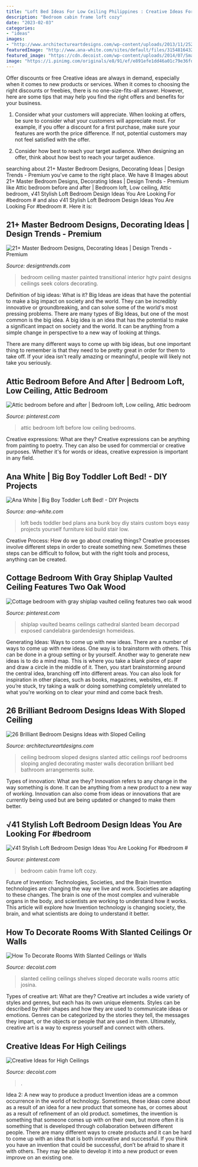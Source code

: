 ```yaml
---
title: "Loft Bed Ideas For Low Ceiling Philippines : Creative Ideas For High Ceilings"
description: "Bedroom cabin frame loft cozy"
date: "2023-02-03"
categories:
- "ideas"
images:
- "http://www.architectureartdesigns.com/wp-content/uploads/2013/11/2524-630x472.jpg"
featuredImage: "http://www.ana-white.com/sites/default/files/3154816432_1350142506.jpg"
featured_image: "https://cdn.decoist.com/wp-content/uploads/2014/07/Smart-shelves-complement-the-slanted-ceiling-perfectly.jpg"
image: "https://i.pinimg.com/originals/e8/91/ef/e891efe1dd46a01c79e36fd756e46b99.jpg"
---
```



Offer discounts or free
Creative ideas are always in demand, especially when it comes to new products or services. When it comes to choosing the right discounts or freebies, there is no one-size-fits-all answer. However, here are some tips that may help you find the right offers and benefits for your business.
1) Consider what your customers will appreciate. When looking at offers, be sure to consider what your customers will appreciate most. For example, if you offer a discount for a first purchase, make sure your features are worth the price difference. If not, potential customers may not feel satisfied with the offer.

2) Consider how best to reach your target audience. When designing an offer, think about how best to reach your target audience.

	

		
searching about 21+ Master Bedroom Designs, Decorating Ideas | Design Trends - Premium you've came to the right place. We have 8 Images about 21+ Master Bedroom Designs, Decorating Ideas | Design Trends - Premium like Attic bedroom before and after | Bedroom loft, Low ceiling, Attic bedroom, √41 Stylish Loft Bedroom Design Ideas You Are Looking For #bedroom # and also √41 Stylish Loft Bedroom Design Ideas You Are Looking For #bedroom #. Here it is:
		
    
## 21+ Master Bedroom Designs, Decorating Ideas | Design Trends - Premium

<img loading=lazy src="https://images.designtrends.com/wp-content/uploads/2016/04/19055501/Transitional-Master-Bedroom-with-Painted-Ceiling.jpeg" onerror="this.onerror=null;this.src='https://tse4.mm.bing.net/th?id=OIP.FNmaIAEpYPMQS4DLRDRvXQHaFS&amp;pid=15.1';" alt="21+ Master Bedroom Designs, Decorating Ideas | Design Trends - Premium">

_Source: designtrends.com_

>bedroom ceiling master painted transitional interior hgtv paint designs ceilings seek colors decorating. 

	

Definition of big ideas: What is it?
Big Ideas are ideas that have the potential to make a big impact on society and the world. They can be incredibly innovative or groundbreaking, and can solve some of the world's most pressing problems.
There are many types of Big Ideas, but one of the most common is the big idea. A big idea is an idea that has the potential to make a significant impact on society and the world. It can be anything from a simple change in perspective to a new way of looking at things.

There are many different ways to come up with big ideas, but one important thing to remember is that they need to be pretty great in order for them to take off. If your idea isn't really amazing or meaningful, people will likely not take you seriously.

    
## Attic Bedroom Before And After | Bedroom Loft, Low Ceiling, Attic Bedroom

<img loading=lazy src="https://i.pinimg.com/originals/61/9b/96/619b961df981be0f3005d9f414ca830a.jpg" onerror="this.onerror=null;this.src='https://tse3.mm.bing.net/th?id=OIP.p5Ufwdh6V4LVRCNHuyeteAHaDt&amp;pid=15.1';" alt="Attic bedroom before and after | Bedroom loft, Low ceiling, Attic bedroom">

_Source: pinterest.com_

>attic bedroom loft before low ceiling bedrooms. 

	

Creative expressions: What are they?
Creative expressions can be anything from painting to poetry. They can also be used for commercial or creative purposes. Whether it's for words or ideas, creative expression is important in any field.

    
## Ana White | Big Boy Toddler Loft Bed! - DIY Projects

<img loading=lazy src="http://www.ana-white.com/sites/default/files/3154816432_1350142506.jpg" onerror="this.onerror=null;this.src='https://tse4.mm.bing.net/th?id=OIP.du0cCh0k_HMMkFW8JDEyUAHaLH&amp;pid=15.1';" alt="Ana White | Big Boy Toddler Loft Bed! - DIY Projects">

_Source: ana-white.com_

>loft beds toddler bed plans ana bunk boy diy stairs custom boys easy projects yourself furniture kid build stair low. 

	

Creative Process: How do we go about creating things?
Creative processes involve different steps in order to create something new. Sometimes these steps can be difficult to follow, but with the right tools and process, anything can be created.

    
## Cottage Bedroom With Gray Shiplap Vaulted Ceiling Features Two Oak Wood

<img loading=lazy src="https://i.pinimg.com/originals/e8/91/ef/e891efe1dd46a01c79e36fd756e46b99.jpg" onerror="this.onerror=null;this.src='https://tse3.mm.bing.net/th?id=OIP.e79UvzMAHHWAX-PS1amaLQHaLH&amp;pid=15.1';" alt="Cottage bedroom with gray shiplap vaulted ceiling features two oak wood">

_Source: pinterest.com_

>shiplap vaulted beams ceilings cathedral slanted beam decorpad exposed candelabra gardendesign homeideas. 

	

Generating Ideas: Ways to come up with new ideas.
There are a number of ways to come up with new ideas. One way is to brainstorm with others. This can be done in a group setting or by yourself. Another way to generate new ideas is to do a mind map. This is where you take a blank piece of paper and draw a circle in the middle of it. Then, you start brainstorming around the central idea, branching off into different areas. You can also look for inspiration in other places, such as books, magazines, websites, etc. If you’re stuck, try taking a walk or doing something completely unrelated to what you’re working on to clear your mind and come back fresh.

    
## 26 Brilliant Bedroom Designs Ideas With Sloped Ceiling

<img loading=lazy src="http://www.architectureartdesigns.com/wp-content/uploads/2013/11/2524-630x472.jpg" onerror="this.onerror=null;this.src='https://tse1.mm.bing.net/th?id=OIP.AkMwGcUBm2Ln24MoieHMBAHaFj&amp;pid=15.1';" alt="26 Brilliant Bedroom Designs Ideas with Sloped Ceiling">

_Source: architectureartdesigns.com_

>ceiling bedroom sloped designs slanted attic ceilings roof bedrooms sloping angled decorating master walls decoration brilliant bed bathroom arrangements suite. 

	

Types of innovation: What are they?
Innovation refers to any change in the way something is done. It can be anything from a new product to a new way of working. Innovation can also come from ideas or innovations that are currently being used but are being updated or changed to make them better.

    
## √41 Stylish Loft Bedroom Design Ideas You Are Looking For #bedroom #

<img loading=lazy src="https://i.pinimg.com/736x/7f/c3/52/7fc352281cac85f3d9e41535d9866449.jpg" onerror="this.onerror=null;this.src='https://tse3.mm.bing.net/th?id=OIP.mpsV626mj6Vlm3cDHjjRfAHaJO&amp;pid=15.1';" alt="√41 Stylish Loft Bedroom Design Ideas You Are Looking For #bedroom #">

_Source: pinterest.com_

>bedroom cabin frame loft cozy. 

	

Future of Invention: Technologies, Societies, and the Brain
Invention technologies are changing the way we live and work. Societies are adapting to these changes. The brain is one of the most complex and vulnerable organs in the body, and scientists are working to understand how it works. This article will explore how Invention technology is changing society, the brain, and what scientists are doing to understand it better.

    
## How To Decorate Rooms With Slanted Ceilings Or Walls

<img loading=lazy src="https://cdn.decoist.com/wp-content/uploads/2014/07/Smart-shelves-complement-the-slanted-ceiling-perfectly.jpg" onerror="this.onerror=null;this.src='https://tse3.mm.bing.net/th?id=OIP.dD1GMivmBexOsavTk6TCBAHaFg&amp;pid=15.1';" alt="How To Decorate Rooms With Slanted Ceilings or Walls">

_Source: decoist.com_

>slanted ceiling ceilings shelves sloped decorate walls rooms attic josina. 

	

Types of creative art: What are they?
Creative art includes a wide variety of styles and genres, but each has its own unique elements. Styles can be described by their shapes and how they are used to communicate ideas or emotions. Genres can be categorized by the stories they tell, the messages they impart, or the objects or people that are used in them. Ultimately, creative art is a way to express yourself and connect with others.

    
## Creative Ideas For High Ceilings

<img loading=lazy src="https://cdn.decoist.com/wp-content/uploads/2012/05/high-ceiling-modern-bedroom-design.jpg" onerror="this.onerror=null;this.src='https://tse1.mm.bing.net/th?id=OIP.bC1CxhO3qtrduXPQBbJ2RgHaHv&amp;pid=15.1';" alt="Creative Ideas for High Ceilings">

_Source: decoist.com_

>. 

	

Idea 2: A new way to produce a product
Invention ideas are a common occurrence in the world of technology. Sometimes, these ideas come about as a result of an idea for a new product that someone has, or comes about as a result of refinement of an old product. sometimes, the invention is something that someone comes up with on their own, but more often it is something that is developed through collaboration between different people. There are many different ways to create products and it can be hard to come up with an idea that is both innovative and successful. If you think you have an invention that could be successful, don’t be afraid to share it with others. They may be able to develop it into a new product or even improve on an existing one.


